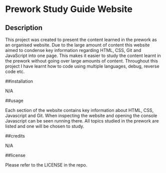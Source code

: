 # Prework Study Guide Website

## Description

This project was created to present the content learned in the prework as an organised website. Due to the large amount of content this website aimed to condense key information regarding HTML, CSS, Git and JavaScript into one page. This makes it easier to study the content learnt in the prework without going over large amounts of content. Throughout this project I have learnt how to code using multiple languages, debug, reverse code etc.

##installation

N/A

##usage

Each section of the website contains key information about HTML, CSS, Javascript and Git. When inspecting the website and opening the console Javascript can be seen running there. All topics studied in the prework are listed and one will be chosen to study.

##credits

N/A

##license

Please refer to the LICENSE in the repo.

